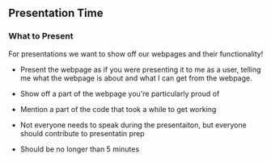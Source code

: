 ## Presentation Time

### What to Present

For presentations we want to show off our webpages and their functionality!

- Present the webpage as if you were presenting it to me as a user, telling me
what the webpage is about and what I can get from the webpage.

- Show off a part of the webpage you're particularly proud of
- Mention a part of the code that took a while to get working
- Not everyone needs to speak during the presentaiton, but everyone should contribute  to presentatin prep
- Should be no longer than 5 minutes
